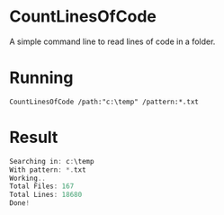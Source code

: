# CountLinesOfCode
A simple command line to read lines of code in a folder.

# Running
```
CountLinesOfCode /path:"c:\temp" /pattern:*.txt
```

# Result
```go
Searching in: c:\temp
With pattern: *.txt
Working..
Total Files: 167
Total Lines: 18680
Done!
```
